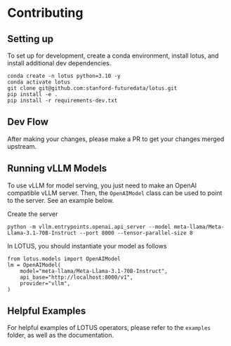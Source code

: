 # Contributing

## Setting up

To set up for development, create a conda environment, install lotus, and install additional dev dependencies.
```
conda create -n lotus python=3.10 -y
conda activate lotus
git clone git@github.com:stanford-futuredata/lotus.git
pip install -e .
pip install -r requirements-dev.txt
```

## Dev Flow
After making your changes, please make a PR to get your changes merged upstream.

## Running vLLM Models
To use vLLM for model serving, you just need to make an OpenAI compatible vLLM server. Then, the `OpenAIModel` class can be used to point to the server. See an example below.

Create the server
```
python -m vllm.entrypoints.openai.api_server --model meta-llama/Meta-Llama-3.1-70B-Instruct --port 8000 --tensor-parallel-size 8
```

In LOTUS, you should instantiate your model as follows
```
from lotus.models import OpenAIModel
lm = OpenAIModel(
    model="meta-llama/Meta-Llama-3.1-70B-Instruct",
    api_base="http://localhost:8000/v1",
    provider="vllm",
)
```

## Helpful Examples
For helpful examples of LOTUS operators, please refer to the `examples` folder, as well as the documentation.